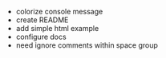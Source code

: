 - colorize console message
- create README
- add simple html example
- configure docs
- need ignore comments within space group